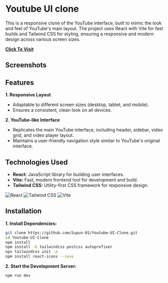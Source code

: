 # Youtube UI clone

This is a responsive clone of the YouTube interface, built to mimic the look and feel of YouTube's main layout. The project uses React with Vite for fast builds and Tailwind CSS for styling, ensuring a responsive and modern design across various screen sizes.

**<a href="https://youtube-ui-clone-beiq.vercel.app/">Click To Visit</a>**

## Screenshots

## Features

**1. Responsive Layout**

- Adaptable to different screen sizes (desktop, tablet, and mobile).
- Ensures a consistent, clean look on all devices.

**2. YouTube-like Interface**

- Replicates the main YouTube interface, including header, sidebar, video grid, and video player layout.
- Maintains a user-friendly navigation style similar to YouTube's original interface.

## Technologies Used

- **React:** JavaScript library for building user interfaces.
- **Vite:** Fast, modern frontend tool for development and build.
- **Tailwind CSS:** Utility-first CSS framework for responsive design.

![React](https://img.shields.io/badge/React-61DAFB.svg?style=for-the-badge&logo=React&logoColor=black)
![Tailwind CSS](https://img.shields.io/badge/Tailwind_CSS-38B2AC?style=for-the-badge&logo=tailwind-css&logoColor=white)
![Vite](https://img.shields.io/badge/Vite-B73BFE?style=for-the-badge&logo=vite&logoColor=FFD62E)

## Installation

**1. Install Dependencies:**

```bash
git clone https://github.com/Supun-01/Youtube-UI-Clone.git
cd Youtube-UI-Clone
npm install
npm install -D tailwindcss postcss autoprefixer
npx tailwindcss init -p
npm install react-icons --save
```

**2. Start the Development Server:**

```bash
npm run dev
```
